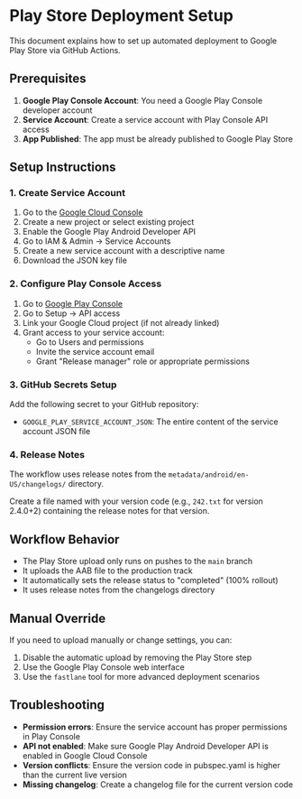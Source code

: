 # Play Store Deployment Setup

This document explains how to set up automated deployment to Google Play Store via GitHub Actions.

## Prerequisites

1. **Google Play Console Account**: You need a Google Play Console developer account
2. **Service Account**: Create a service account with Play Console API access
3. **App Published**: The app must be already published to Google Play Store

## Setup Instructions

### 1. Create Service Account

1. Go to the [Google Cloud Console](https://console.cloud.google.com/)
2. Create a new project or select existing project
3. Enable the Google Play Android Developer API
4. Go to IAM & Admin → Service Accounts
5. Create a new service account with a descriptive name
6. Download the JSON key file

### 2. Configure Play Console Access

1. Go to [Google Play Console](https://play.google.com/console/)
2. Go to Setup → API access
3. Link your Google Cloud project (if not already linked)
4. Grant access to your service account:
   - Go to Users and permissions
   - Invite the service account email
   - Grant "Release manager" role or appropriate permissions

### 3. GitHub Secrets Setup

Add the following secret to your GitHub repository:

- `GOOGLE_PLAY_SERVICE_ACCOUNT_JSON`: The entire content of the service account JSON file

### 4. Release Notes

The workflow uses release notes from the `metadata/android/en-US/changelogs/` directory.

Create a file named with your version code (e.g., `242.txt` for version 2.4.0+2) containing the release notes for that version.

## Workflow Behavior

- The Play Store upload only runs on pushes to the `main` branch
- It uploads the AAB file to the production track
- It automatically sets the release status to "completed" (100% rollout)
- It uses release notes from the changelogs directory

## Manual Override

If you need to upload manually or change settings, you can:

1. Disable the automatic upload by removing the Play Store step
2. Use the Google Play Console web interface
3. Use the `fastlane` tool for more advanced deployment scenarios

## Troubleshooting

- **Permission errors**: Ensure the service account has proper permissions in Play Console
- **API not enabled**: Make sure Google Play Android Developer API is enabled in Google Cloud Console
- **Version conflicts**: Ensure the version code in pubspec.yaml is higher than the current live version
- **Missing changelog**: Create a changelog file for the current version code